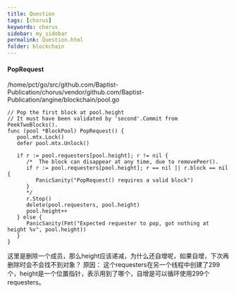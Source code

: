 ```yaml
---
title: Question
tags: [chorus]
keywords: chorus
sidebar: my_sidebar
permalink: Question.html
folder: blockchain
---
```


#### PopRequest
/home/pct/go/src/github.com/Baptist-Publication/chorus/vendor/github.com/Baptist-Publication/angine/blockchain/pool.go
```
// Pop the first block at pool.height
// It must have been validated by 'second'.Commit from PeekTwoBlocks().
func (pool *BlockPool) PopRequest() {
   pool.mtx.Lock()
   defer pool.mtx.Unlock()

   if r := pool.requesters[pool.height]; r != nil {
      /*  The block can disappear at any time, due to removePeer().
      if r := pool.requesters[pool.height]; r == nil || r.block == nil {
         PanicSanity("PopRequest() requires a valid block")
      }
      */
      r.Stop()
      delete(pool.requesters, pool.height)
      pool.height++
   } else {
      PanicSanity(Fmt("Expected requester to pop, got nothing at height %v", pool.height))
   }
}
```
这里是删除一个成员，那么height应该递减，为什么还自增呢，如果自增，下次再删除时会不会找不到对象？
原因：
这个requesters在另一个线程中创建了299个，height是一个位置指针，表示用到了哪个，自增是可以循环使用299个requesters。























